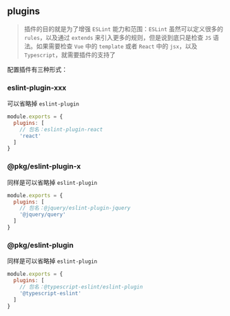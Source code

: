 ## plugins

> 插件的目的就是为了增强 `ESLint` 能力和范围：`ESLint` 虽然可以定义很多的 `rules`，以及通过 `extends` 来引入更多的规则，但是说到底只是检查 `JS` 语法。如果需要检查 `Vue` 中的 `template` 或者 `React` 中的 `jsx`，以及 `Typescript`，就需要插件的支持了

配置插件有三种形式：

### eslint-plugin-xxx

可以省略掉 `eslint-plugin`

```jsx
module.exports = {
  plugins: [
    // 包名：eslint-plugin-react
    'react'
  ]
}
```

### @pkg/eslint-plugin-x

同样是可以省略掉 `eslint-plugin`

```jsx
module.exports = {
  plugins: [
    // 包名：@jquery/eslint-plugin-jquery
    '@jquery/query'
  ]
}
```

### @pkg/eslint-plugin

同样是可以省略掉 `eslint-plugin`

```jsx
module.exports = {
  plugins: [
    // 包名：@typescript-eslint/eslint-plugin
    '@typescript-eslint'
  ]
}
```
